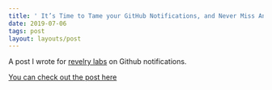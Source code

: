 ```yaml
---
title: ' It’s Time to Tame your GitHub Notifications, and Never Miss Another Pull Request Review!'
date: 2019-07-06
tags: post
layout: layouts/post
---
```


A post I wrote for [revelry labs](https://revelry.co) on Github notifications.

[You can check out the post here](https://revelry.co/github-notifications/)
